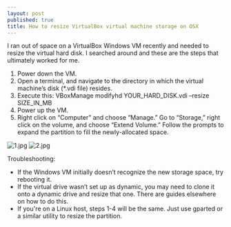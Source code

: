 ```yaml
---
layout: post
published: true
title: How to resize VirtualBox virtual machine storage on OSX
---
```

I ran out of space on a VirtualBox Windows VM recently and needed to resize the virtual hard disk. I searched around and these are the steps that ultimately worked for me.

1. Power down the VM.
2. Open a terminal, and navigate to the directory in which the virtual machine’s disk (*.vdi file) resides.
3. Execute this: VBoxManage modifyhd YOUR\_HARD\_DISK.vdi –resize SIZE\_IN\_MB
4. Power up the VM.
5. Right click on “Computer” and choose “Manage.” Go to “Storage,” right click on the volume, and choose “Extend Volume.”  Follow the prompts to expand the partition to fill the newly-allocated space.

![1.jpg]({{site.cdn_path}}/2014/08/19/1.jpg)
![2.jpg]({{site.cdn_path}}/2014/08/19/2.jpg)

Troubleshooting:

* If the Windows VM initially doesn’t recognize the new storage space, try rebooting it.
* If the virtual drive wasn’t set up as dynamic, you may need to clone it onto a dynamic drive and resize that one. There are guides elsewhere on how to do this.
* If you're on a Linux host, steps 1-4 will be the same. Just use gparted or a similar utility to resize the partition.
